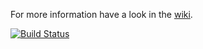 For more information have a look in the [wiki](https://github.com/mikey179/vfsStream/wiki).

[![Build Status](https://secure.travis-ci.org/mikey179/vfsStream.png)](http://travis-ci.org/mikey179/vfsStream)
